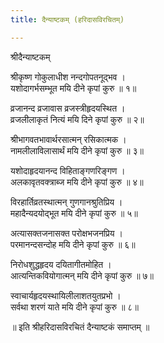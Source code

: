 ```yaml
---
title: दैन्याष्टकम् (हरिदासविरचितम्)

---
```

  
 श्रीदैन्याष्टकम्   
  
श्रीकृष्ण गोकुलाधीश नन्दगोपतनूद्भव ।  
यशोदागर्भसम्भूत मयि दीने कृपां कुरु ॥ १॥  
  
व्रजानन्द व्रजावास व्रजस्त्रीहृदयस्थित ।  
व्रजलीलाकृतं नित्यं मयि दिने कृपां कुरु ॥ २॥  
  
श्रीभागवतभावार्थरसात्मन् रसिकात्मक ।  
नामलीलाविलासार्थं मयि दीने कृपां कुरु ॥ ३॥  
  
यशोदाहृदयानन्द विहिताङ्गणरिङ्गण ।  
अलकावृतवक्त्राब्ज मयि दीने कृपां कुरु ॥ ४॥  
  
विरहार्तिव्रतस्थात्मन् गुणगानश्रुतिप्रिय ।  
महादैन्यदयोद्भूत मयि दीने कृपां कुरु ॥ ५॥  
  
अत्यासक्तजनासक्त परोक्षभजनप्रिय ।  
परमानन्दसन्दोह मयि दीने कृपां कुरु ॥ ६॥  
  
निरोधशुद्धहृदय दयितागीतमोहित ।  
आत्यन्तिकवियोगात्मन् मयि दीने कृपां कुरु ॥ ७॥  
  
स्वाचार्यहृदयस्थायिलीलाशतयुतप्रभो ।  
सर्वथा शरणं याते मयि दीने कृपां कुरु ॥ ८॥  
  
 ॥ इति श्रीहरिदासविरचितं दैन्याष्टकं समाप्तम् ॥  
  
  

  
